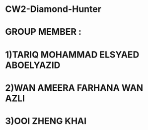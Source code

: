 # CW2-Diamond-Hunter

# GROUP MEMBER :
# 1)TARIQ MOHAMMAD ELSYAED ABOELYAZID
# 2)WAN AMEERA FARHANA WAN AZLI
# 3)OOI ZHENG KHAI

